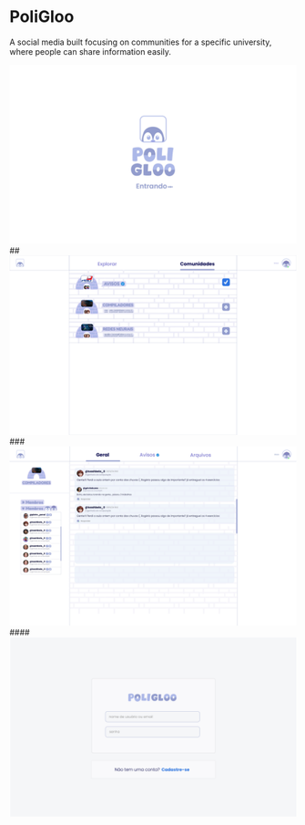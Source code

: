 # PoliGloo
A social media built focusing on communities for a specific university, where people can share information easily.

![](css/preview/carregamento.jpg)
##![](css/preview/comunidades.jpg)
###![](css/preview/geral.jpg)
####![](css/preview/login.jpg)
